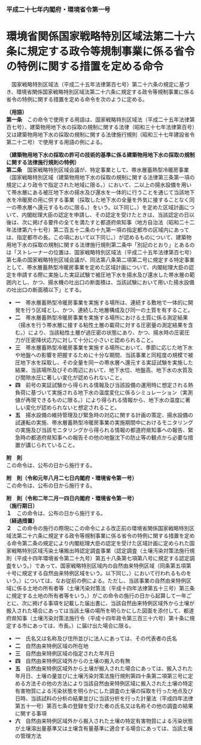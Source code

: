 ### 平成二十七年内閣府・環境省令第一号  
# 環境省関係国家戦略特別区域法第二十六条に規定する政令等規制事業に係る省令の特例に関する措置を定める命令  
　国家戦略特別区域法（平成二十五年法律第百七号）第二十六条の規定に基づき、環境省関係国家戦略特別区域法第二十六条に規定する政令等規制事業に係る省令の特例に関する措置を定める命令を次のように定める。  
  
**（用語）**  
**第一条**　この命令で使用する用語は、国家戦略特別区域法（平成二十五年法律第百七号）、建築物用地下水の採取の規制に関する法律（昭和三十七年法律第百号）又は建築物用地下水の採取の規制に関する法律施行規則（昭和三十七年建設省令第二十二号）で使用する用語の例による。  
  
**（建築物用地下水の採取の許可の技術的基準に係る建築物用地下水の採取の規制に関する法律施行規則の特例）**  
**第二条**　国家戦略特別区域会議が、特定事業として、帯水層蓄熱型冷暖房事業（国家戦略特別区域（建築物用地下水の採取の規制に関する法律第三条第一項の規定により政令で指定された地域に限る。）において、二以上の揚水設備を用いて帯水層にある被圧地下水の揚水及び還水を一体的に行うことを通じて当該地下水を冷暖房の用に供する事業（採取した地下水の全量を外気に接することなく同一の帯水層へ還元するものに限る。）をいう。以下同じ。）を定めた区域計画について、内閣総理大臣の認定を申請し、その認定を受けたときは、当該認定の日以後は、次に掲げる要件の全てを満たすと都道府県知事（地方自治法（昭和二十二年法律第六十七号）第二百五十二条の十九第一項の指定都市の区域内にあっては、指定都市の長。この項において以下同じ。）が認めるものについて、建築物用地下水の採取の規制に関する法律施行規則第二条中「別記のとおり」とあるのは「ストレーナーの位置は、国家戦略特別区域法（平成二十五年法律第百七号）第七条の国家戦略特別区域会議が、同法第八条第二項第二号に規定する特定事業として、帯水層蓄熱型冷暖房事業を定めた区域計画について、内閣総理大臣の認定を申請する際に実施した実証試験で被圧地下水を揚水及び還水した帯水層の範囲内とし、かつ、揚水機の吐出口の断面積は、当該試験において用いた揚水設備の吐出口の断面積以下」とする。  
* **一**　帯水層蓄熱型冷暖房事業を実施する場所は、連続する敷地で一体的に開発を行う区域とし、かつ、連続した地層構成及び同一の土質を有すること。  
* **二**　帯水層蓄熱型冷暖房事業を実施する場所における土質に係る測定結果（揚水を行う帯水層に接する粘性土層の載荷に対する圧密量の測定結果を含む。）により、当該粘性土層が過圧密の状態にあり、かつ、揚水時の圧密圧力が圧密降伏応力に対して十分に小さいと認められること。  
* **三**　帯水層蓄熱型冷暖房事業を実施する場所において、季節に応じた地下水や地盤への影響を把握するために十分な期間、当該事業と同程度の規模で被圧地下水を採取し、その全量を同一の帯水層へ還元する実証試験を実施した結果、当該場所及びその周辺において、地下水位、地盤高、地下水の水質及び間隙水圧に著しい変化が認められないこと。  
* **四**　前号の実証試験から得られる情報及び当該設備の運用時に想定される熱負荷に基づいて実施される地下水の温度変化に係るシミュレーション（実測値が再現できるものに限る。）により得られる情報から、地下水の温度に著しい変化が認められないと想定されること。  
* **五**　揚水設備の維持管理及び緊急時の対応に関する計画の策定、揚水設備の試運転の実施、帯水層蓄熱型冷暖房事業の実施期間中におけるモニタリングの実施及び当該モニタリングから得られる情報の都道府県知事への報告、緊急時の都道府県知事への報告その他の地盤沈下の防止等の観点から必要な措置が講じられていること。  
  
**附　則**  
この命令は、公布の日から施行する。  
  
**附　則（令和元年八月二七日内閣府・環境省令第一号）**  
この命令は、公布の日から施行する。  
  
**附　則（令和二年二月一四日内閣府・環境省令第一号）**  
**（施行期日）**  
**１**　この命令は、公布の日から施行する。  
**（経過措置）**  
**２**　この命令の施行の際現にこの命令による改正前の環境省関係国家戦略特別区域法第二十六条に規定する政令等規制事業に係る省令の特例に関する措置を定める命令第二条の規定により内閣総理大臣の認定を受けた区域計画に定められた国家戦略特別区域汚染土壌搬出時認定調査事業（認定調査（土壌汚染対策法施行規則（平成十四年環境省令第二十九号）第五十八条第七項第八号に規定する認定調査をいう。）であって、国家戦略特別区域内の自然由来特例区域（同条第五項第十号に規定する自然由来特例区域をいう。以下同じ。）において行われるものをいう。）については、なお従前の例による。ただし、当該事業の自然由来特例区域に係る土地の所有者等（土壌汚染対策法（平成十四年法律第五十三号）第三条に規定する土地の所有者等をいう。）がこの命令の施行の日から起算して一年ごとに、次に掲げる事項を記載した届出書に、当該自然由来特例区域外から土壌が搬入された場合にあっては当該土壌の場所を明らかにした図面を添付して、都道府県知事（土壌汚染対策法施行令（平成十四年政令第三百三十六号）第十条に規定する市にあっては、市長。）に届け出た場合に限る。  
* **一**　氏名又は名称及び住所並びに法人にあっては、その代表者の氏名  
* **二**　自然由来特例区域の所在地  
* **三**　自然由来特例区域の指定された年月日  
* **四**　自然由来特例区域外からの土壌の搬入の有無  
* **五**　自然由来特例区域外から土壌が搬入された場合にあっては、搬入された年月日、土壌の量並びに土壌汚染対策法施行規則第四十条第二項第三号に定める方法その他の方法により当該自然由来特例区域に搬入された土壌の特定有害物質による汚染状態を明らかにした調査の土壌の採取を行った地点及び日時、当該試料の分析の結果並びに当該分析を行った計量法（平成四年法律第五十一号）第百七条の登録を受けた者の氏名又は名称その他の調査の結果に関する事項  
* **六**　自然由来特例区域外から搬入された土壌の特定有害物質による汚染状態が土壌溶出量基準又は土壌含有量基準に適合する場合にあっては、当該土壌の管理方法  
  
